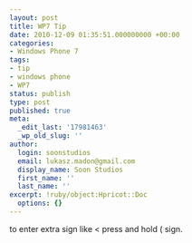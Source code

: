 ```yaml
---
layout: post
title: WP7 Tip
date: 2010-12-09 01:35:51.000000000 +00:00
categories:
- Windows Phone 7
tags:
- tip
- windows phone
- WP7
status: publish
type: post
published: true
meta:
  _edit_last: '17981463'
  _wp_old_slug: ''
author:
  login: soonstudios
  email: lukasz.madon@gmail.com
  display_name: Soon Studios
  first_name: ''
  last_name: ''
excerpt: !ruby/object:Hpricot::Doc
  options: {}
---
```

<p>to enter extra sign like &lt; press and hold ( sign.</p>
